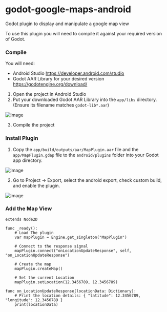 # godot-google-maps-android

Godot plugin to display and manipulate a google map view

To use this plugin you will need to compile it against your required version of Godot.

### Compile

You will need:

-   Android Studio https://developer.android.com/studio
-   Godot AAR Library for your desired version https://godotengine.org/download/

1. Open the project in Android Studio
2. Put your downloaded Godot AAR Library into the `app/libs` directory. (Ensure its filename matches `godot-lib*.aar`)

![image](https://user-images.githubusercontent.com/657135/207623420-03c938bd-bc76-467c-a8bf-dd74cd8d4c28.png)

3. Compile the project

### Install Plugin

1. Copy the `app/build/outputs/aar/MapPlugin.aar` file and the `app/MapPlugin.gdap` file to the `android/plugins` folder into your Godot app directory.

![image](https://user-images.githubusercontent.com/657135/207624388-f3ea7e87-8c85-4e7d-ad46-fd5b541d7181.png)

2. Go to Project -> Export, select the android export, check custom build, and enable the plugin.

![image](https://user-images.githubusercontent.com/657135/207625476-7051b119-240b-46b3-8bce-34078fded15e.png)

### Add the Map View

```gdscript
extends Node2D

func _ready():
    # Load The plugin
    var mapPlugin = Engine.get_singleton("MapPlugin")

    # Connect to the response signal
    mapPlugin.connect("onLocationUpdateResponse", self, "on_LocationUpdateResponse")

    # Create the map
    mapPlugin.createMap()

    # Set the current Location
    mapPlugin.setLocation(12.3456789, 12.3456789)

func on_LocationUpdateResponse(locationData: Dictionary):
    # Print the location details: { "latitude": 12.3456789, "longitude": 12.3456789 }
    print(locationData)

```
